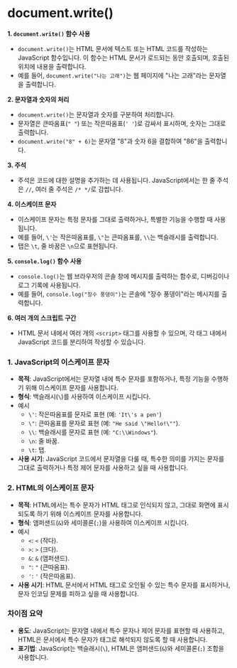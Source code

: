 # document.write() 



**1. `document.write()` 함수 사용**

- `document.write()`는 HTML 문서에 텍스트 또는 HTML 코드를 작성하는 JavaScript 함수입니다. 이 함수는 HTML 문서가 로드되는 동안 호출되며, 호출된 위치에 내용을 출력합니다.
- 예를 들어, `document.write("나는 고래")`는 웹 페이지에 "나는 고래"라는 문자열을 출력합니다.

**2. 문자열과 숫자의 처리**

- `document.write()`는 문자열과 숫자를 구분하여 처리합니다.
- 문자열은 큰따옴표(`" "`) 또는 작은따옴표(`' '`)로 감싸서 표시하며, 숫자는 그대로 출력합니다.
- `document.write("8" + 6)`는 문자열 "8"과 숫자 6을 결합하여 "86"을 출력합니다.

**3. 주석**

- 주석은 코드에 대한 설명을 추가하는 데 사용됩니다. JavaScript에서는 한 줄 주석은 `//`, 여러 줄 주석은 `/* */`로 감쌉니다.

**4. 이스케이프 문자**

- 이스케이프 문자는 특정 문자를 그대로 출력하거나, 특별한 기능을 수행할 때 사용됩니다.
- 예를 들어, `\'`는 작은따옴표를, `\"`는 큰따옴표를, `\\`는 백슬래시를 출력합니다.
- 탭은 `\t`, 줄 바꿈은 `\n`으로 표현됩니다.

**5. `console.log()` 함수 사용**

- `console.log()`는 웹 브라우저의 콘솔 창에 메시지를 출력하는 함수로, 디버깅이나 로그 기록에 사용됩니다.
- 예를 들어, `console.log("장수 풍뎅이")`는 콘솔에 "장수 풍뎅이"라는 메시지를 출력합니다.

**6. 여러 개의 스크립트 구간**

- HTML 문서 내에서 여러 개의 `<script>` 태그를 사용할 수 있으며, 각 태그 내에서 JavaScript 코드를 분리하여 작성할 수 있습니다.



### 1. **JavaScript의 이스케이프 문자**

- **목적**: JavaScript에서는 문자열 내에 특수 문자를 포함하거나, 특정 기능을 수행하기 위해 이스케이프 문자를 사용합니다.
- **형식**: 백슬래시(`\`)를 사용하여 이스케이프 시킵니다.
- 예시
  - `\'`: 작은따옴표를 문자로 표현 (예: `'It\'s a pen'`)
  - `\"`: 큰따옴표를 문자로 표현 (예: `"He said \"Hello!\""`).
  - `\\`: 백슬래시를 문자로 표현 (예: `"C:\\Windows"`).
  - `\n`: 줄 바꿈.
  - `\t`: 탭.
- **사용 시기**: JavaScript 코드에서 문자열을 다룰 때, 특수한 의미를 가지는 문자를 그대로 출력하거나 특정 제어 문자를 사용하고 싶을 때 사용합니다.

### 2. **HTML의 이스케이프 문자**

- **목적**: HTML에서는 특수 문자가 HTML 태그로 인식되지 않고, 그대로 화면에 표시되도록 하기 위해 이스케이프 문자를 사용합니다.
- **형식**: 앰퍼샌드(`&`)와 세미콜론(`;`)을 사용하여 이스케이프 시킵니다.
- 예시
  - `<`: `<` (작다).
  - `>`: `>` (크다).
  - `&`: `&` (앰퍼샌드).
  - `"`: `"` (큰따옴표).
  - `'`: `'` (작은따옴표).
- **사용 시기**: HTML 문서에서 HTML 태그로 오인될 수 있는 특수 문자를 표시하거나, 문자 인코딩 문제를 피하고 싶을 때 사용합니다.

### **차이점 요약**

- **용도**: JavaScript는 문자열 내에서 특수 문자나 제어 문자를 표현할 때 사용하고, HTML은 문서에서 특수 문자가 태그로 해석되지 않도록 할 때 사용합니다.
- **표기법**: JavaScript는 백슬래시(`\`), HTML은 앰퍼샌드(`&`)와 세미콜론(`;`) 조합을 사용합니다.